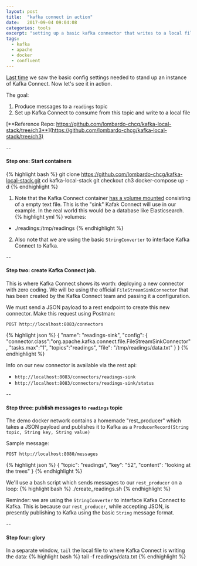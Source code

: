 ```yaml
---
layout: post
title:  "kafka connect in action"
date:   2017-09-04 09:04:08
categories: tools
excerpt: "setting up a basic kafka connector that writes to a local file"
tags:
  - kafka
  - apache
  - docker
  - confluent
---
```


[Last time](/tools/2017/09/03/kafka-connect-101.html) we saw the basic config settings needed to stand up an instance of Kafka Connect.  Now let's see it in action.

The goal:
1. Produce messages to a `readings` topic
2. Set up Kafka Connect to consume from this topic and write to a local file


[**Reference Repo: https://github.com/lombardo-chcg/kafka-local-stack/tree/ch3**](https://github.com/lombardo-chcg/kafka-local-stack/tree/ch3)

--

#### Step one: Start containers
{% highlight bash %}
git clone https://github.com/lombardo-chcg/kafka-local-stack.git
cd kafka-local-stack
git checkout ch3
docker-compose up -d
{% endhighlight %}

1) Note that the Kafka Connect container [has a volume mounted](https://github.com/lombardo-chcg/kafka-local-stack/blob/ch3/docker-compose.yml#L100) consisting of a empty text file.  This is the "sink" Kafak Connect will use in our example.  In the real world this would be a database like Elasticsearch.
{% highlight yml %}
volumes:
  - ./readings:/tmp/readings
{% endhighlight %}

2) Also note that we are using the basic `StringConverter` to interface Kafka Connect to Kafka.

--

#### Step two: create Kafka Connect job.  

This is where Kafka Connect shows its worth: deploying a new connector with zero coding.  We will be using the official `FileStreamSinkConnector` that has been created by the Kafka Connect team and passing it a configuration.

We must send a JSON payload to a rest endpoint to create this new connector.  Make this request using Postman:

`POST http://localhost:8083/connectors`

{% highlight json %}
{
	"name": "readings-sink",
	"config": {
		"connector.class":"org.apache.kafka.connect.file.FileStreamSinkConnector",
		"tasks.max":"1",
		"topics":"readings",
		"file": "/tmp/readings/data.txt"
	}
}
{% endhighlight %}

Info on our new connector is available via the rest api:
* `http://localhost:8083/connectors/readings-sink`
* `http://localhost:8083/connectors/readings-sink/status`

--

#### Step three: publish messages to `readings` topic

The demo docker network contains a homemade "rest_producer" which takes a JSON payload and publishes it to Kafka as a `ProducerRecord(String topic, String key, String value)`

Sample message:

`POST http://localhost:8080/messages`

{% highlight json %}
{
  "topic": "readings",
  "key": "52",
  "content": "looking at the trees"
}
{% endhighlight %}

We'll use a bash script which sends messages to our `rest_producer` on a loop:
{% highlight bash %}
./create_readings.sh
{% endhighlight %}

Reminder: we are using the `StringConverter` to interface Kafka Connect to Kafka.  This is because our `rest_producer`, while accepting JSON, is presently publishing to Kafka using the basic `String` message format.


--

#### Step four: glory

In a separate window, `tail` the local file to where Kafka Connect is writing the data:
{% highlight bash %}
tail -f readings/data.txt
{% endhighlight %}
